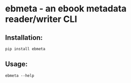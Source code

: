 # ebmeta - an ebook metadata reader/writer CLI

## Installation:

`pip install ebmeta`

## Usage:

`ebmeta --help`
